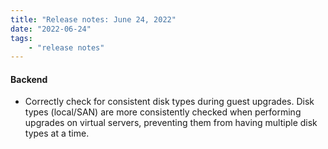 ```yaml
---
title: "Release notes: June 24, 2022"
date: "2022-06-24"
tags:
    - "release notes"
---
```



#### Backend
- Correctly check for consistent disk types during guest upgrades. Disk types (local/SAN) are more consistently checked when performing upgrades on virtual servers, preventing them from having multiple disk types at a time.